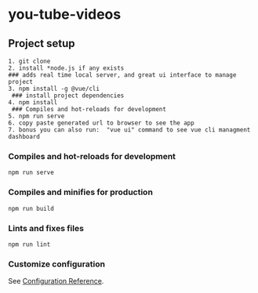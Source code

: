 # you-tube-videos

## Project setup
```
1. git clone
2. install *node.js if any exists
### adds real time local server, and great ui interface to manage project
3. npm install -g @vue/cli
 ### install project dependencies
4. npm install
 ### Compiles and hot-reloads for development
5. npm run serve
6. copy paste generated url to browser to see the app
7. bonus you can also run:  "vue ui" command to see vue cli managment dashboard
 ```

### Compiles and hot-reloads for development
```
npm run serve
```

### Compiles and minifies for production
```
npm run build
```
### Lints and fixes files
```
npm run lint
```

### Customize configuration
See [Configuration Reference](https://cli.vuejs.org/config/).
